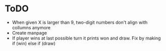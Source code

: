 # ToDO

- When given X is larger than 9, two-digit numbers don't align with collumns anymore
- Create manpage
- If player wins at last possible turn it prints won and draw. Fix by making if (win) else if (draw)
